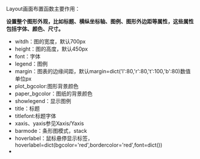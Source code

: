 Layout画面布置函数主要作用：

**设置整个图形外观，比如标题、横纵坐标轴、图例、图形外边距等属性，这些属性包括字体、颜色、尺寸。**

* witdh：图的宽度，默认700px
* height：图的高度，默认450px
* font：字体
* legend：图例
* margin：图表的边缘间距，默认margin=dict\('l':80,'r':80,'t':100,'b':80\)数值单位px
* plot\_bgcolor:图形背景颜色
* paper\_bgcolor：图纸的背景颜色
* showlegend：显示图例
* title：标题
* titlefont:标题字体
* xaxis、yaxis参见Xaxis/Yaxis
* barmode：条形图模式，stack
* hoverlabel：鼠标悬停显示标签，hoverlabel=dict\(bgcolor='red',bordercolor='red',font=dict\(\)\)
* 


